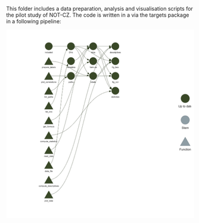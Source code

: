 This folder includes a data preparation, analysis and visualisation scripts for the pilot study of NOT-CZ.
The code is written in a via the targets package in a following pipeline:

![](pipeline.jpeg)
